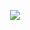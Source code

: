 <p align="center">
<img align="center" src="https://github-readme-stats.vercel.app/api?username=insidae&theme=dark">
</p>
